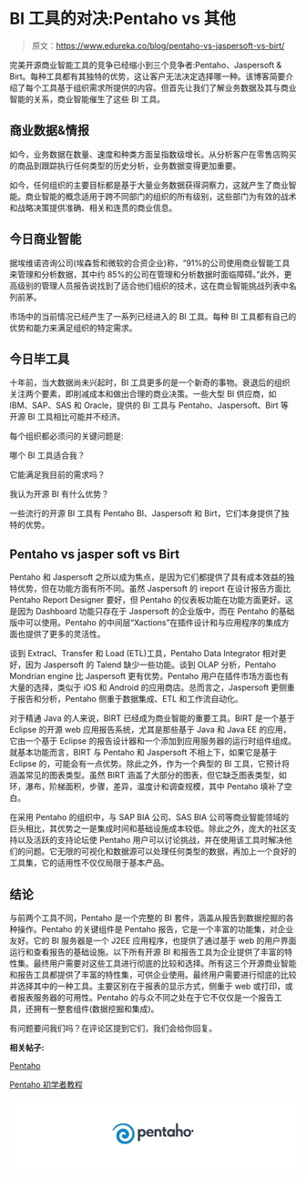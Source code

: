 # BI 工具的对决:Pentaho vs 其他

> 原文：<https://www.edureka.co/blog/pentaho-vs-jaspersoft-vs-birt/>

完美开源商业智能工具的竞争已经缩小到三个竞争者:Pentaho、Jaspersoft & Birt。每种工具都有其独特的优势，这让客户无法决定选择哪一种。该博客简要介绍了每个工具基于组织需求所提供的内容。但首先让我们了解业务数据及其与商业智能的关系，商业智能催生了这些 BI 工具。

## **商业数据&情报**

如今，业务数据在数量、速度和种类方面呈指数级增长。从分析客户在零售店购买的商品到跟踪执行任何类型的历史分析，业务数据变得更加重要。

如今，任何组织的主要目标都是基于大量业务数据获得洞察力，这就产生了商业智能。商业智能的概念适用于跨不同部门的组织的所有级别，这些部门为有效的战术和战略决策提供准确、相关和连贯的商业信息。

## **今日商业智能**

据埃维诺咨询公司(埃森哲和微软的合资企业)称，“91%的公司使用商业智能工具来管理和分析数据，其中约 85%的公司在管理和分析数据时面临障碍。”此外，更高级别的管理人员报告说找到了适合他们组织的技术，这在商业智能挑战列表中名列前茅。

市场中的当前情况已经产生了一系列已经进入的 BI 工具。每种 BI 工具都有自己的优势和能力来满足组织的特定需求。

## **今日毕工具**

十年前，当大数据尚未兴起时，BI 工具更多的是一个新奇的事物。衰退后的组织关注两个要素，即削减成本和做出合理的商业决策。一些大型 BI 供应商，如 IBM、SAP、SAS 和 Oracle，提供的 BI 工具与 Pentaho、Jaspersoft、Birt 等开源 BI 工具相比可能并不经济。

每个组织都必须问的关键问题是:

哪个 BI 工具适合我？

它能满足我目前的需求吗？

我认为开源 BI 有什么优势？

一些流行的开源 BI 工具有 Pentaho BI、Jaspersoft 和 Birt，它们本身提供了独特的优势。

## **Pentaho vs jasper soft vs Birt**

Pentaho 和 Jaspersoft 之所以成为焦点，是因为它们都提供了具有成本效益的独特优势，但在功能方面有所不同。虽然 Jaspersoft 的 ireport 在设计报告方面比 Pentaho Report Designer 要好，但 Pentaho 的仪表板功能在功能方面更好。这是因为 Dashboard 功能只存在于 Jaspersoft 的企业版中，而在 Pentaho 的基础版中可以使用。Pentaho 的中间层“Xactions”在插件设计和与应用程序的集成方面也提供了更多的灵活性。

谈到 Extracl、Transfer 和 Load (ETL)工具，Pentaho Data Integrator 相对更好，因为 Jaspersoft 的 Talend 缺少一些功能。谈到 OLAP 分析，Pentaho Mondrian engine 比 Jaspersoft 更有优势。Pentaho 用户在插件市场方面也有大量的选择，类似于 iOS 和 Android 的应用商店。总而言之，Jaspersoft 更侧重于报告和分析，Pentaho 侧重于数据集成、ETL 和工作流自动化。

对于精通 Java 的人来说，BIRT 已经成为商业智能的重要工具。BIRT 是一个基于 Eclipse 的开源 web 应用报告系统，尤其是那些基于 Java 和 Java EE 的应用，它由一个基于 Eclipse 的报告设计器和一个添加到应用服务器的运行时组件组成。就基本功能而言，BIRT 与 Pentaho 和 Jaspersoft 不相上下，如果它是基于 Eclipse 的，可能会有一点优势。除此之外，作为一个典型的 BI 工具，它预计将涵盖常见的图表类型。虽然 BIRT 涵盖了大部分的图表，但它缺乏图表类型，如环，瀑布，阶梯面积，步骤，差异，温度计和调查规模，其中 Pentaho 填补了空白。

在采用 Pentaho 的组织中，与 SAP BIA 公司、SAS BIA 公司等商业智能领域的巨头相比，其优势之一是集成时间和基础设施成本较低。除此之外，庞大的社区支持以及活跃的支持论坛使 Pentaho 用户可以讨论挑战，并在使用该工具时解决他们的问题。它无限的可视化和数据源可以处理任何类型的数据，再加上一个良好的工具集，它的适用性不仅仅局限于基本产品。

## **结论**

与前两个工具不同，Pentaho 是一个完整的 BI 套件，涵盖从报告到数据挖掘的各种操作。Pentaho 的关键组件是 Pentaho 报告，它是一个丰富的功能集，对企业友好。它的 BI 服务器是一个 J2EE 应用程序，也提供了通过基于 web 的用户界面运行和查看报告的基础设施。以下所有开源 BI 和报告工具为企业提供了丰富的特性集。最终用户需要对这些工具进行彻底的比较和选择。所有这三个开源商业智能和报告工具都提供了丰富的特性集，可供企业使用。最终用户需要进行彻底的比较并选择其中的一种工具。主要区别在于报表的显示方式，侧重于 web 或打印，或者报表服务器的可用性。Pentaho 的与众不同之处在于它不仅仅是一个报告工具，还拥有一整套组件(数据挖掘和集成)。

有问题要问我们吗？在评论区提到它们，我们会给你回复。

**相关帖子:**

[Pentaho](https://www.edureka.co/pentaho-business-intelligence-training-self-paced)

[Pentaho 初学者教程](https://www.edureka.co/blog/pentaho-tutorial-for-beginners/)

![pentaho](img/4a599cabe19f28bdb284d74078d9ac42.png)